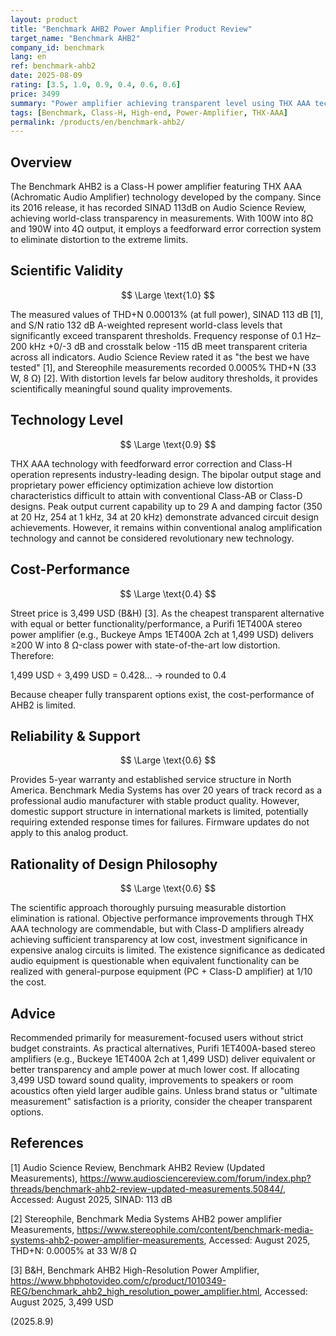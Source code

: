 ```yaml
---
layout: product
title: "Benchmark AHB2 Power Amplifier Product Review"
target_name: "Benchmark AHB2"
company_id: benchmark
lang: en
ref: benchmark-ahb2
date: 2025-08-09
rating: [3.5, 1.0, 0.9, 0.4, 0.6, 0.6]
price: 3499
summary: "Power amplifier achieving transparent level using THX AAA technology. Boasts world-class SINAD 113 dB measurements; at 3,499 USD street price, cost-performance is limited versus cheaper transparent alternatives."
tags: [Benchmark, Class-H, High-end, Power-Amplifier, THX-AAA]
permalink: /products/en/benchmark-ahb2/
---
```

## Overview

The Benchmark AHB2 is a Class-H power amplifier featuring THX AAA (Achromatic Audio Amplifier) technology developed by the company. Since its 2016 release, it has recorded SINAD 113dB on Audio Science Review, achieving world-class transparency in measurements. With 100W into 8Ω and 190W into 4Ω output, it employs a feedforward error correction system to eliminate distortion to the extreme limits.

## Scientific Validity

$$ \Large \text{1.0} $$

The measured values of THD+N 0.00013% (at full power), SINAD 113 dB [1], and S/N ratio 132 dB A-weighted represent world-class levels that significantly exceed transparent thresholds. Frequency response of 0.1 Hz–200 kHz +0/-3 dB and crosstalk below -115 dB meet transparent criteria across all indicators. Audio Science Review rated it as "the best we have tested" [1], and Stereophile measurements recorded 0.0005% THD+N (33 W, 8 Ω) [2]. With distortion levels far below auditory thresholds, it provides scientifically meaningful sound quality improvements.

## Technology Level

$$ \Large \text{0.9} $$

THX AAA technology with feedforward error correction and Class-H operation represents industry-leading design. The bipolar output stage and proprietary power efficiency optimization achieve low distortion characteristics difficult to attain with conventional Class-AB or Class-D designs. Peak output current capability up to 29 A and damping factor (350 at 20 Hz, 254 at 1 kHz, 34 at 20 kHz) demonstrate advanced circuit design achievements. However, it remains within conventional analog amplification technology and cannot be considered revolutionary new technology.

## Cost-Performance

$$ \Large \text{0.4} $$

Street price is 3,499 USD (B&H) [3]. As the cheapest transparent alternative with equal or better functionality/performance, a Purifi 1ET400A stereo power amplifier (e.g., Buckeye Amps 1ET400A 2ch at 1,499 USD) delivers ≥200 W into 8 Ω-class power with state-of-the-art low distortion. Therefore:

1,499 USD ÷ 3,499 USD = 0.428… → rounded to 0.4

Because cheaper fully transparent options exist, the cost-performance of AHB2 is limited.

## Reliability & Support

$$ \Large \text{0.6} $$

Provides 5-year warranty and established service structure in North America. Benchmark Media Systems has over 20 years of track record as a professional audio manufacturer with stable product quality. However, domestic support structure in international markets is limited, potentially requiring extended response times for failures. Firmware updates do not apply to this analog product.

## Rationality of Design Philosophy

$$ \Large \text{0.6} $$

The scientific approach thoroughly pursuing measurable distortion elimination is rational. Objective performance improvements through THX AAA technology are commendable, but with Class-D amplifiers already achieving sufficient transparency at low cost, investment significance in expensive analog circuits is limited. The existence significance as dedicated audio equipment is questionable when equivalent functionality can be realized with general-purpose equipment (PC + Class-D amplifier) at 1/10 the cost.

## Advice

Recommended primarily for measurement-focused users without strict budget constraints. As practical alternatives, Purifi 1ET400A-based stereo amplifiers (e.g., Buckeye 1ET400A 2ch at 1,499 USD) deliver equivalent or better transparency and ample power at much lower cost. If allocating 3,499 USD toward sound quality, improvements to speakers or room acoustics often yield larger audible gains. Unless brand status or "ultimate measurement" satisfaction is a priority, consider the cheaper transparent options.

## References

[1] Audio Science Review, Benchmark AHB2 Review (Updated Measurements), https://www.audiosciencereview.com/forum/index.php?threads/benchmark-ahb2-review-updated-measurements.50844/, Accessed: August 2025, SINAD: 113 dB

[2] Stereophile, Benchmark Media Systems AHB2 power amplifier Measurements, https://www.stereophile.com/content/benchmark-media-systems-ahb2-power-amplifier-measurements, Accessed: August 2025, THD+N: 0.0005% at 33 W/8 Ω

[3] B&H, Benchmark AHB2 High-Resolution Power Amplifier, https://www.bhphotovideo.com/c/product/1010349-REG/benchmark_ahb2_high_resolution_power_amplifier.html, Accessed: August 2025, 3,499 USD

(2025.8.9)